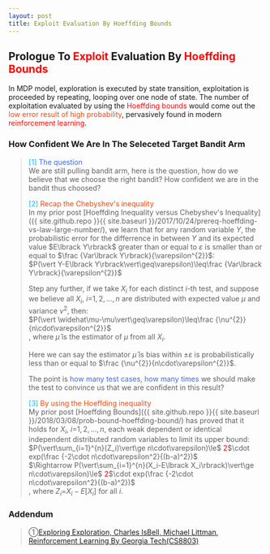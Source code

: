 ```yaml
---
layout: post
title: Exploit Evaluation By Hoeffding Bounds
---
```


## Prologue To <font color="Red">Exploit</font> Evaluation By <font color="Red">Hoeffding Bounds</font>
<p class="message">
In MDP model, exploration is executed by state transition, exploitation is proceeded by repeating, looping over one node of state.  The number of exploitation evaluated by using the <font color="Red">Hoeffding bounds</font> would come out the <font color="OrangeRed">low error result of high probability</font>, pervasively found in modern <font color="Red">reinforcement learning</font>.  
</p>

### How Confident We Are In The Seleceted Target Bandit Arm
><font color="DeepSkyBlue">[1]</font>
><font color="RoyalBlue">The question</font>  
>We are still pulling bandit arm, here is the question, how do we believe that we choose the right bandit?  How confident we are in the bandit thus choosed?  
>
><font color="DeepSkyBlue">[2]</font>
><font color="OrangeRed">Recap the Chebyshev's inequality</font>  
>In my prior post [Hoeffding Inequality versus Chebyshev's Inequality]({{ site.github.repo }}{{ site.baseurl }}/2017/10/24/prereq-hoeffding-vs-law-large-number/), we learn that for any random variable $Y$, the probabilistic error for the differrence in between $Y$ and its expected value $E\lbrack Y\rbrack\$ greater than or equal to $\varepsilon$ is smaller than or equal to $\frac {Var\lbrack Y\rbrack\}{\varepsilon^{2}}$:  
>$P(\vert Y-E\lbrack Y\rbrack\vert\geq\varepsilon)\leq\frac {Var\lbrack Y\rbrack\}{\varepsilon^{2}}$  
>
>Step any further, if we take $X_{i}$ for each distinct $i$-th test, and suppose we believe all $X_{i}$, $i$=$1,2,...,n$ are distributed with expected value $\mu$ and variance $\nu^{2}$, then:  
>$P(\vert \widehat\mu-\mu\vert\geq\varepsilon)\leq\frac {\nu^{2}}{n\cdot\varepsilon^{2}}$  
>, where $\widehat\mu$ is the estimator of $\mu$ from all $X_{i}$.  
>
>Here we can say the estimator $\widehat\mu$ is bias within $\pm\varepsilon$ is probabilistically less than or equal to $\frac {\nu^{2}}{n\cdot\varepsilon^{2}}$.  
>
>The point is <font color="RoyalBlue">how many test cases</font>, <font color="RoyalBlue">how many times</font> we should make the test to convince us that we are confident in this result?  
>
><font color="DeepSkyBlue">[3]</font>
><font color="OrangeRed">By using the Hoeffding inequality</font>  
>My prior post [Hoeffding Bounds]({{ site.github.repo }}{{ site.baseurl }}/2018/03/08/prob-bound-hoeffding-bound/) has proved that it holds for $X_{i}$, $i$=$1,2,...,n$, each weak dependent or identical independent distributed random variables to limit its upper bound:  
>$P(\vert\sum_{i=1}^{n}(Z_i)\vert\ge n\cdot\varepsilon)\le$ <font color="Red">2</font>$\cdot exp(\frac {-2\cdot n\cdot\varepsilon^2}{(b-a)^2})$  
>$\Rightarrow P(\vert\sum_{i=1}^{n}(X_i-E\lbrack X_i\rbrack)\vert\ge n\cdot\varepsilon)\le$ <font color="Red">2</font>$\cdot exp(\frac {-2\cdot n\cdot\varepsilon^2}{(b-a)^2})$  
>, where $Z_i$=$X_i-E\lbrack X_i\rbrack$ for all $i$.  

### Addendum
>&#10112;[Exploring Exploration, Charles IsBell, Michael Littman, Reinforcement Learning By Georgia Tech(CS8803)](https://classroom.udacity.com/courses/ud600/lessons/4402978778/concepts/44548888230923)  

<!-- Γ -->
<!-- \Omega -->
<!-- \cap intersection -->
<!-- \cup union -->
<!-- \frac{\Gamma(k + n)}{\Gamma(n)} \frac{1}{r^k}  -->
<!-- \mbox{\large$\vert$}\nolimits_0^\infty -->
<!-- \vert_0^\infty -->
<!-- \vert_{0.5}^{\infty} -->
<!-- &prime; ′ -->
<!-- &Prime; ″ -->
<!-- $E\lbrack X\rbrack$ -->
<!-- \overline{X_n} -->
<!-- \underset{Succss}P -->
<!-- \frac{{\overline {X_n}}-\mu}{S/\sqrt n} -->
<!-- \lim_{t\rightarrow\infty} -->
<!-- \int_{0}^{a}\lambda\cdot e^{-\lambda\cdot t}\operatorname dt -->
<!-- \Leftrightarrow -->
<!-- \prod_{v\in V} -->
<!-- \subset -->
<!-- \subseteq -->
<!-- \varnothing -->
<!-- \perp -->
<!-- \overset\triangle= -->
<!-- \left|X\right| -->
<!-- \xrightarrow{r_t} -->
<!-- \left\|?\right\| => ||?||-->
<!-- \left|?\right| => |?|-->
<!-- \lbrack BQ\rbrack => [BQ] -->
<!-- \subset -->
<!-- \subseteq -->

<!-- Notes -->
<!-- <font color="OrangeRed">items, verb, to make it the focus, mathematic expression</font> -->
<!-- <font color="Red">KKT</font> -->
<!-- <font color="Red">SMO heuristics</font> -->
<!-- <font color="Red">F</font> distribution -->
<!-- <font color="Red">t</font> distribution -->
<!-- <font color="DeepSkyBlue">suggested item, soft item</font> -->
<!-- <font color="RoyalBlue">old alpha, quiz, example</font> -->
<!-- <font color="Green">new alpha</font> -->

<!-- <font color="#C20000">conclusion, finding</font> -->
<!-- <font color="DeepPink">positive conclusion, finding</font> -->
<!-- <font color="RosyBrown">negative conclusion, finding</font> -->

<!-- <font color="#00ADAD">policy</font> -->
<!-- <font color="#6100A8">full observable</font> -->
<!-- <font color="#FFAC12">partial observable</font> -->
<!-- <font color="#EB00EB">stochastic</font> -->
<!-- <font color="#8400E6">state transition</font> -->
<!-- <font color="#D600D6">discount factor gamma $\gamma$</font> -->
<!-- <font color="#D600D6">$V(S)$</font> -->
<!-- <font color="#9300FF">immediate reward R(S)</font> -->

<!-- ### <font color="RoyalBlue">Example</font>: Illustration By Rainy And Sunny Days In One Week -->
<!-- <font color="RoyalBlue">[Question]</font> -->
<!-- <font color="DeepSkyBlue">[Answer]</font> -->

<!-- <font color="Brown">Notes::mjtsai1974</font> -->

<!-- 
[1]Given the vehicles pass through a highway toll station is $6$ per minute, what is the probability that no cars within $30$ seconds?
><font color="DeepSkyBlue">[1]</font>
><font color="OrangeRed">Given the vehicles pass through a highway toll station is $6$ per minute, what is the probability that no cars within $30$ seconds?</font>  
-->

<!--
><font color="DeepSkyBlue">[Notes]</font>
><font color="OrangeRed">Why at this moment, the Poisson and exponential probability come out with different result?</font>  
-->

<!-- https://www.medcalc.org/manual/gamma_distribution_functions.php -->
<!-- https://www.statlect.com/probability-distributions/student-t-distribution#hid5 -->
<!-- http://www.wiris.com/editor/demo/en/ -->